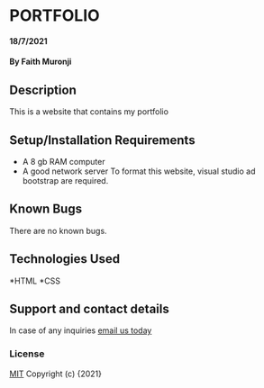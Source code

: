 # PORTFOLIO
#### 18/7/2021
#### By Faith Muronji
## Description
This is a website that contains my portfolio
## Setup/Installation Requirements
* A 8 gb RAM computer
* A good network server
To format this website, visual studio ad bootstrap are required.
## Known Bugs
There are no known bugs.
## Technologies Used
*HTML
*CSS
## Support and contact details
In case of any inquiries <a href="mailto: faith.muronji@student.moringaschool.com">email us today</a>
### License
[MIT](https://github.com/muronjixxl/learn-your-akan-name/blob/main/license)
Copyright (c) {2021}
